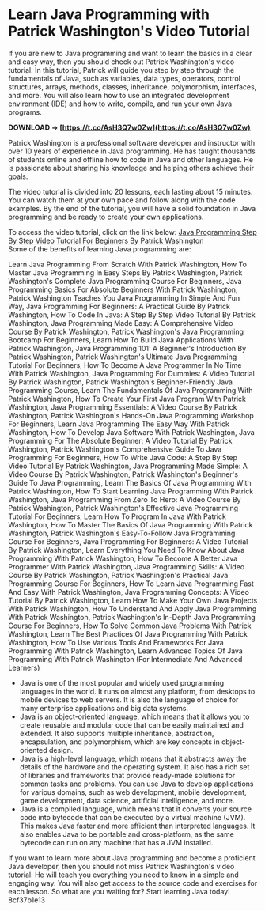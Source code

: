 # Learn Java Programming with Patrick Washington's Video Tutorial
 
If you are new to Java programming and want to learn the basics in a clear and easy way, then you should check out Patrick Washington's video tutorial. In this tutorial, Patrick will guide you step by step through the fundamentals of Java, such as variables, data types, operators, control structures, arrays, methods, classes, inheritance, polymorphism, interfaces, and more. You will also learn how to use an integrated development environment (IDE) and how to write, compile, and run your own Java programs.
 
**DOWNLOAD → [https://t.co/AsH3Q7w0Zw](https://t.co/AsH3Q7w0Zw)**


 
Patrick Washington is a professional software developer and instructor with over 10 years of experience in Java programming. He has taught thousands of students online and offline how to code in Java and other languages. He is passionate about sharing his knowledge and helping others achieve their goals.
 
The video tutorial is divided into 20 lessons, each lasting about 15 minutes. You can watch them at your own pace and follow along with the code examples. By the end of the tutorial, you will have a solid foundation in Java programming and be ready to create your own applications.
 
To access the video tutorial, click on the link below:
 [Java Programming Step By Step Video Tutorial For Beginners By Patrick Washington](https://www.youtube.com/playlist?list=PLFE2CE09D83EE3E28)  
Some of the benefits of learning Java programming are:
 
Learn Java Programming From Scratch With Patrick Washington,  How To Master Java Programming In Easy Steps By Patrick Washington,  Patrick Washington's Complete Java Programming Course For Beginners,  Java Programming Basics For Absolute Beginners With Patrick Washington,  Patrick Washington Teaches You Java Programming In Simple And Fun Way,  Java Programming For Beginners: A Practical Guide By Patrick Washington,  How To Code In Java: A Step By Step Video Tutorial By Patrick Washington,  Java Programming Made Easy: A Comprehensive Video Course By Patrick Washington,  Patrick Washington's Java Programming Bootcamp For Beginners,  Learn How To Build Java Applications With Patrick Washington,  Java Programming 101: A Beginner's Introduction By Patrick Washington,  Patrick Washington's Ultimate Java Programming Tutorial For Beginners,  How To Become A Java Programmer In No Time With Patrick Washington,  Java Programming For Dummies: A Video Tutorial By Patrick Washington,  Patrick Washington's Beginner-Friendly Java Programming Course,  Learn The Fundamentals Of Java Programming With Patrick Washington,  How To Create Your First Java Program With Patrick Washington,  Java Programming Essentials: A Video Course By Patrick Washington,  Patrick Washington's Hands-On Java Programming Workshop For Beginners,  Learn Java Programming The Easy Way With Patrick Washington,  How To Develop Java Software With Patrick Washington,  Java Programming For The Absolute Beginner: A Video Tutorial By Patrick Washington,  Patrick Washington's Comprehensive Guide To Java Programming For Beginners,  How To Write Java Code: A Step By Step Video Tutorial By Patrick Washington,  Java Programming Made Simple: A Video Course By Patrick Washington,  Patrick Washington's Beginner's Guide To Java Programming,  Learn The Basics Of Java Programming With Patrick Washington,  How To Start Learning Java Programming With Patrick Washington,  Java Programming From Zero To Hero: A Video Course By Patrick Washington,  Patrick Washington's Effective Java Programming Tutorial For Beginners,  Learn How To Program In Java With Patrick Washington,  How To Master The Basics Of Java Programming With Patrick Washington,  Patrick Washington's Easy-To-Follow Java Programming Course For Beginners,  Java Programming For Beginners: A Video Tutorial By Patrick Washington,  Learn Everything You Need To Know About Java Programming With Patrick Washington,  How To Become A Better Java Programmer With Patrick Washington,  Java Programming Skills: A Video Course By Patrick Washington,  Patrick Washington's Practical Java Programming Course For Beginners,  How To Learn Java Programming Fast And Easy With Patrick Washington,  Java Programming Concepts: A Video Tutorial By Patrick Washington,  Learn How To Make Your Own Java Projects With Patrick Washington,  How To Understand And Apply Java Programming With Patrick Washington,  Patrick Washington's In-Depth Java Programming Course For Beginners,  How To Solve Common Java Problems With Patrick Washington,  Learn The Best Practices Of Java Programming With Patrick Washington,  How To Use Various Tools And Frameworks For Java Programming With Patrick Washington,  Learn Advanced Topics Of Java Programming With Patrick Washington (For Intermediate And Advanced Learners)
 
- Java is one of the most popular and widely used programming languages in the world. It runs on almost any platform, from desktops to mobile devices to web servers. It is also the language of choice for many enterprise applications and big data systems.
- Java is an object-oriented language, which means that it allows you to create reusable and modular code that can be easily maintained and extended. It also supports multiple inheritance, abstraction, encapsulation, and polymorphism, which are key concepts in object-oriented design.
- Java is a high-level language, which means that it abstracts away the details of the hardware and the operating system. It also has a rich set of libraries and frameworks that provide ready-made solutions for common tasks and problems. You can use Java to develop applications for various domains, such as web development, mobile development, game development, data science, artificial intelligence, and more.
- Java is a compiled language, which means that it converts your source code into bytecode that can be executed by a virtual machine (JVM). This makes Java faster and more efficient than interpreted languages. It also enables Java to be portable and cross-platform, as the same bytecode can run on any machine that has a JVM installed.

If you want to learn more about Java programming and become a proficient Java developer, then you should not miss Patrick Washington's video tutorial. He will teach you everything you need to know in a simple and engaging way. You will also get access to the source code and exercises for each lesson. So what are you waiting for? Start learning Java today!
 8cf37b1e13
 
